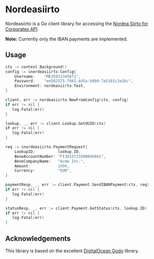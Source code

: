 # Nordeasiirto

Nordeasiirto is a Go client library for accessing the [Nordea Siirto for Corporates API](https://www.nordea.fi/Images/146-261077/Nordea_Siirto_for_Corporates_API_specification_(06.2020).pdf).

**Note:** Currently only the IBAN payments are implemented.

## Usage

```go
ctx := context.Background()
config := &nordeasiirto.Config{
    Username:    "ME35912345671",
    Password:    "ee582575-7941-4d5a-b9b9-7a5101c2e2bc",
    Environment: nordeasiirto.Test,
}

client, err := nordeasiirto.NewFromConfig(ctx, config)
if err != nil {
   log.Fatal(err)
}

lookup, _, err := client.Lookup.GetUUID(ctx)
if err != nil {
   log.Fatal(err)
}

req := &nordeasiirto.PaymentRequest{
    LookupID:          lookup.ID,
    BeneAccountNumber: "FI3815723500045661",
    BeneCompanyName:   "Acme Inc.",
    Amount:            1000,
    Currency:          "EUR",
}

paymentResp, _, err := client.Payment.SendIBANPayment(ctx, req)
if err != nil {
   log.Fatal(err)
}

statusResp, _, err := client.Payment.GetStatus(ctx, lookup.ID)
if err != nil {
   log.Fatal(err)
}
```

## Acknowledgements

This library is based on the excellent [DigitalOcean Godo](https://github.com/digitalocean/godo) library.
